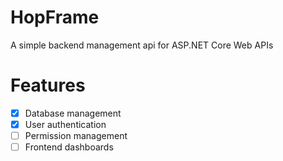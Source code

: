 # HopFrame
A simple backend management api for ASP.NET Core Web APIs

# Features
- [x] Database management
- [x] User authentication
- [ ] Permission management
- [ ] Frontend dashboards
